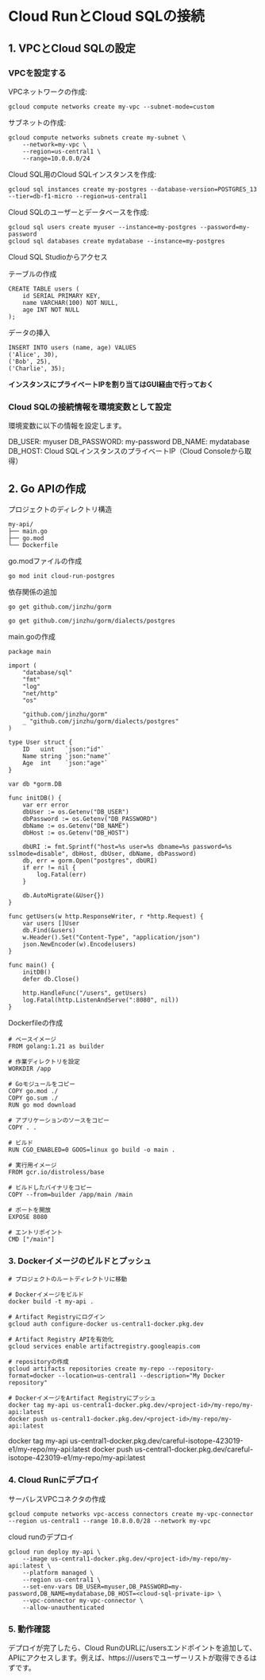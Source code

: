 # Cloud RunとCloud SQLの接続
## 1. VPCとCloud SQLの設定

### VPCを設定する
VPCネットワークの作成:

```
gcloud compute networks create my-vpc --subnet-mode=custom
```

サブネットの作成:
```
gcloud compute networks subnets create my-subnet \
    --network=my-vpc \
    --region=us-central1 \
    --range=10.0.0.0/24

```

Cloud SQL用のCloud SQLインスタンスを作成:
```
gcloud sql instances create my-postgres --database-version=POSTGRES_13 --tier=db-f1-micro --region=us-central1
```

Cloud SQLのユーザーとデータベースを作成:
```
gcloud sql users create myuser --instance=my-postgres --password=my-password
gcloud sql databases create mydatabase --instance=my-postgres

```

Cloud SQL Studioからアクセス

テーブルの作成
```
CREATE TABLE users (
    id SERIAL PRIMARY KEY,
    name VARCHAR(100) NOT NULL,
    age INT NOT NULL
);
```

データの挿入
```
INSERT INTO users (name, age) VALUES 
('Alice', 30),
('Bob', 25),
('Charlie', 35);

```

**インスタンスにプライベートIPを割り当てはGUI経由で行っておく**

### Cloud SQLの接続情報を環境変数として設定
環境変数に以下の情報を設定します。

DB_USER: myuser
DB_PASSWORD: my-password
DB_NAME: mydatabase
DB_HOST: Cloud SQLインスタンスのプライベートIP（Cloud Consoleから取得）

## 2. Go APIの作成
プロジェクトのディレクトリ構造
```
my-api/
├── main.go
├── go.mod
└── Dockerfile
```

go.modファイルの作成

```
go mod init cloud-run-postgres
```

依存関係の追加
```
go get github.com/jinzhu/gorm

go get github.com/jinzhu/gorm/dialects/postgres 
```

main.goの作成
```
package main

import (
    "database/sql"
    "fmt"
    "log"
    "net/http"
    "os"

    "github.com/jinzhu/gorm"
    _ "github.com/jinzhu/gorm/dialects/postgres"
)

type User struct {
    ID   uint   `json:"id"`
    Name string `json:"name"`
    Age  int    `json:"age"`
}

var db *gorm.DB

func initDB() {
    var err error
    dbUser := os.Getenv("DB_USER")
    dbPassword := os.Getenv("DB_PASSWORD")
    dbName := os.Getenv("DB_NAME")
    dbHost := os.Getenv("DB_HOST")

    dbURI := fmt.Sprintf("host=%s user=%s dbname=%s password=%s sslmode=disable", dbHost, dbUser, dbName, dbPassword)
    db, err = gorm.Open("postgres", dbURI)
    if err != nil {
        log.Fatal(err)
    }

    db.AutoMigrate(&User{})
}

func getUsers(w http.ResponseWriter, r *http.Request) {
    var users []User
    db.Find(&users)
    w.Header().Set("Content-Type", "application/json")
    json.NewEncoder(w).Encode(users)
}

func main() {
    initDB()
    defer db.Close()

    http.HandleFunc("/users", getUsers)
    log.Fatal(http.ListenAndServe(":8080", nil))
}

```

Dockerfileの作成
```
# ベースイメージ
FROM golang:1.21 as builder

# 作業ディレクトリを設定
WORKDIR /app

# Goモジュールをコピー
COPY go.mod ./
COPY go.sum ./
RUN go mod download

# アプリケーションのソースをコピー
COPY . .

# ビルド
RUN CGO_ENABLED=0 GOOS=linux go build -o main .

# 実行用イメージ
FROM gcr.io/distroless/base

# ビルドしたバイナリをコピー
COPY --from=builder /app/main /main

# ポートを開放
EXPOSE 8080

# エントリポイント
CMD ["/main"]

```

### 3. Dockerイメージのビルドとプッシュ
```
# プロジェクトのルートディレクトリに移動

# Dockerイメージをビルド
docker build -t my-api .

# Artifact Registryにログイン
gcloud auth configure-docker us-central1-docker.pkg.dev

# Artifact Registry APIを有効化
gcloud services enable artifactregistry.googleapis.com

# repositoryの作成
gcloud artifacts repositories create my-repo --repository-format=docker --location=us-central1 --description="My Docker repository"

# DockerイメージをArtifact Registryにプッシュ
docker tag my-api us-central1-docker.pkg.dev/<project-id>/my-repo/my-api:latest
docker push us-central1-docker.pkg.dev/<project-id>/my-repo/my-api:latest

```
docker tag my-api us-central1-docker.pkg.dev/careful-isotope-423019-e1/my-repo/my-api:latest
docker push us-central1-docker.pkg.dev/careful-isotope-423019-e1/my-repo/my-api:latest

### 4. Cloud Runにデプロイ
サーバレスVPCコネクタの作成
```
gcloud compute networks vpc-access connectors create my-vpc-connector --region us-central1 --range 10.8.0.0/28 --network my-vpc

```

cloud runのデプロイ
```
gcloud run deploy my-api \
    --image us-central1-docker.pkg.dev/<project-id>/my-repo/my-api:latest \
    --platform managed \
    --region us-central1 \
    --set-env-vars DB_USER=myuser,DB_PASSWORD=my-password,DB_NAME=mydatabase,DB_HOST=<cloud-sql-private-ip> \
    --vpc-connector my-vpc-connector \
    --allow-unauthenticated

```

### 5. 動作確認
デプロイが完了したら、Cloud RunのURLに/usersエンドポイントを追加して、APIにアクセスします。例えば、https://<your-cloud-run-url>/usersでユーザーリストが取得できるはずです。